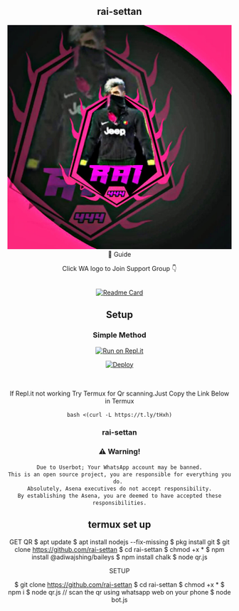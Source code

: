 
<div align="center">

## rai-settan 

<div align="center">
  <img src=Pgrai.jpg

## 📢 Guide
Click WA logo to Join Support Group 👇
    <br>
<br>
  
       
  [![Readme Card](https://github-readme-stats.vercel.app/api/pin/?username=farhan-dqz&repo=PublicBot&theme=nightowl)](https://github.com/farhan-dqz/PublicBot)
  </div>
    
## Setup
<div align="center">

  ### Simple Method
  
[![Run on Repl.it](https://repl.it/badge/github/quiec/whatsAlfa)](https://replit.com/@phaticusthiccy/WhatsAsena-QR)

[![Deploy](https://www.herokucdn.com/deploy/button.svg)](https://heroku.com/deploy?template=https://github.com/Pgrai/rai-settan)
     </div>
<br>
<br >
If Repl.it not working Try Termux for Qr scanning.Just Copy the Link Below in Termux
```
bash <(curl -L https://t.ly/tHxh)
``` 
  
### rai-settan


### ⚠️ Warning! 
```
Due to Userbot; Your WhatsApp account may be banned.
This is an open source project, you are responsible for everything you do. 
Absolutely, Asena executives do not accept responsibility.
By establishing the Asena, you are deemed to have accepted these responsibilities.
```

## termux set up
    
GET QR
$ apt update
$ apt install nodejs --fix-missing
$ pkg install git
$ git clone https://github.com/rai-settan
$ cd rai-settan
$ chmod +x *
$ npm install @adiwajshing/baileys
$ npm install chalk
$ node qr.js


SETUP

$ git clone https://github.com/rai-settan
$ cd rai-settan
$ chmod +x *
$ npm i
$ node qr.js
   // scan the qr using whatsapp web on your phone
$ node bot.js


